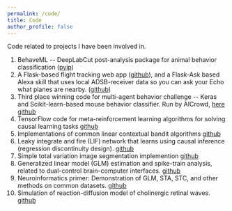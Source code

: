 ```yaml
---
permalink: /code/
title: Code
author_profile: false
---
```


Code related to projects I have been involved in.

1. BehaveML -- DeepLabCut post-analysis package for animal behavior classification ([pyip](https://pypi.org/project/behaveml))
2. A Flask-based flight tracking web app ([github](https://github.com/benlansdell/flying-overhead)), and a Flask-Ask based Alexa skill that uses local ADSB-receiver data so you can ask your Echo what planes are nearby. ([github](https://github.com/benlansdell/raspberry-fly))
3. Third place winning code for multi-agent behavior challenge -- Keras and Scikit-learn-based mouse behavior classifier. Run by AICrowd, [here](https://www.aicrowd.com/challenges/multi-agent-behavior-representation-modeling-measurement-and-applications) [github](https://github.com/benlansdell/mabetask1_ml)
4. TensorFlow code for meta-reinforcement learning algorithms for solving causal learning tasks [github](https://github.com/benlansdell/Meta-RL)
5. Implementations of common linear contextual bandit algorithms [github](https://github.com/benlansdell/conservativerdd)
6. Leaky integrate and fire (LIF) network that learns using causal inference (regression discontinuity design). [github](https://github.com/benlansdell/rdd)
7. Simple total variation image segmentation implemention [github](https://github.com/benlansdell/segmentation) 
8. Generalized linear model (GLM) estimation and spike-train analysis, related to dual-control brain-computer interfaces. [github](https://github.com/benlansdell/dualbci)
9. Neuroinformatics primer: Demonstration of GLM, STA, STC, and other methods on common datasets. [github](https://github.com/NeuroInfoPrimer/primer)
10. Simulation of reaction-diffusion model of cholinergic retinal waves. [github](https://github.com/benlansdell/retinalwaves)
